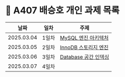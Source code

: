 # :pencil: A407 배승호 개인 과제 목록

| 날짜       | 일차  | 주제                                                             |
| ---------- | ----- | ---------------------------------------------------------------- |
| 2025.03.04 | 1일차 | [MySQL 엔진 아키텍처](/배승호/day1_MySQL_Engine_Architecture.md) |
| 2025.03.05 | 2일차 | [InnoDB 스토리지 엔진](/배승호/day2_InnoDB_Storage_Engine.md)    |
| 2025.03.06 | 3일차 | [Database 공간 인덱싱](/배승호/day3_PostgreSQL_Spatial_Index.md) |
| 2025.03.07 | 4일차 | []('./{파일명}')                                                 |

